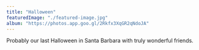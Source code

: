 ```yaml
---
title: "Halloween"
featuredImage: "./featured-image.jpg" 
album: "https://photos.app.goo.gl/2Rkfx3XqGR2qNdoJA"
---
```

Probably our last Halloween in Santa Barbara with truly wonderful friends.